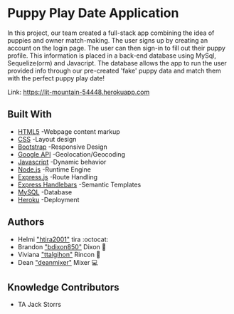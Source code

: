 # Puppy Play Date Application
In this project, our team created a full-stack app combining the idea of puppies and owner match-making. The user signs up by creating an account on the login page. The user can then sign-in to fill out their puppy profile. This information is placed in a back-end database using MySql, Sequelize(orm) and Javacript. The database allows the app to run the user provided info through our pre-created 'fake' puppy data and match them with the perfect puppy play date!

Link:
https://lit-mountain-54448.herokuapp.com

## Built With
* [HTML5](https://www.w3schools.com/html/default.asp) -Webpage content markup
* [CSS](https://www.w3schools.com/css/default.asp) -Layout design
* [Bootstrap](https://getbootstrap.com/) -Responsive Design
* [Google API](https://developers.google.com/maps/documentation/geocoding/intro) -Geolocation/Geocoding
* [Javascript](https://www.w3schools.com/js/default.asp) -Dynamic behavior
* [Node.js](https://nodejs.org/en/) -Runtime Engine
* [Express.js](https://expressjs.com/) -Route Handling
* [Express Handlebars](http://handlebarsjs.com/) -Semantic Templates
* [MySQL](https://www.mysql.com/) -Database
* [Heroku](https://www.heroku.com/) -Deployment

## Authors
* Helmi ["htira2001"](https://github.com/htira2001) tira :octocat:
* Brandon ["bdixon850"](https://github.com/bdixon850) Dixon :floppy_disk:
* Viviana ["ttalgihon"](https://github.com/ttalgihon) Rincon :key:
* Dean ["deanmixer"](https://github.com/deanmixer) Mixer :computer:

## Knowledge Contributors
* TA Jack Storrs